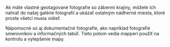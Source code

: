 Ak máte vlastné geotagované fotografie so zábermi krajiny, môžete ich nahrať do našej galérie fotografií a ukázať ostatným nádherné miesta, ktoré proste všetci musia vidieť.

Nápomocné sú aj dokumentačné fotografie, ako napríklad fotografie smerovníkov a informačných tabúľ. Tieto potom vedia mapperi použiť na kontrolu a vylepšenie mapy.
